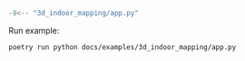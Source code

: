```python
-8<-- "3d_indoor_mapping/app.py"
```

Run example:

``` bash
poetry run python docs/examples/3d_indoor_mapping/app.py
```
